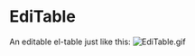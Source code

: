 # EdiTable

An editable el-table just like this:
![EdiTable.gif](https://i.loli.net/2021/06/16/tioFraxwuAqCfm1.gif)